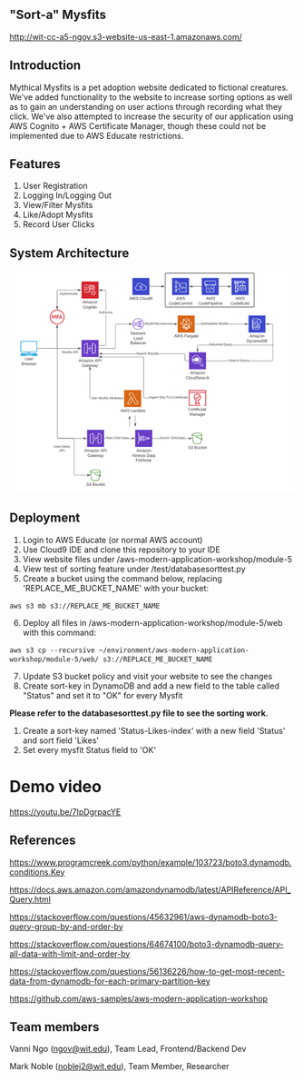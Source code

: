 ## "Sort-a" Mysfits
http://wit-cc-a5-ngov.s3-website-us-east-1.amazonaws.com/

## Introduction
Mythical Mysfits is a pet adoption website dedicated to fictional creatures. We've added functionality to the website to increase sorting options as well as to gain an understanding on user actions through recording what they click. We've also attempted to increase the security of our application using AWS Cognito + AWS Certificate Manager, though these could not be implemented due to AWS Educate restrictions. 


## Features
1. User Registration
2. Logging In/Logging Out
3. View/Filter Mysfits
4. Like/Adopt Mysfits
5. Record User Clicks


## System Architecture
![alt text](https://raw.githubusercontent.com/vanningo/wit-cc-team7/main/Picture1.png)


## Deployment
1. Login to AWS Educate (or normal AWS account)
2. Use Cloud9 IDE and clone this repository to your IDE
3. View website files under /aws-modern-application-workshop/module-5
4. View test of sorting feature under /test/databasesorttest.py
5. Create a bucket using the command below, replacing 'REPLACE_ME_BUCKET_NAME' with your bucket:

```
aws s3 mb s3://REPLACE_ME_BUCKET_NAME
```
6. Deploy all files in /aws-modern-application-workshop/module-5/web with this command:

```
aws s3 cp --recursive ~/environment/aws-modern-application-workshop/module-5/web/ s3://REPLACE_ME_BUCKET_NAME
```
7. Update S3 bucket policy and visit your website to see the changes
8. Create sort-key in DynamoDB and add a new field to the table called "Status" and set it to "OK" for every Mysfit

**Please refer to the databasesorttest.py file to see the sorting work.**
1. Create a sort-key named 'Status-Likes-index' with a new field 'Status' and sort field 'Likes'
2. Set every mysfit Status field to 'OK'


# Demo video 

https://youtu.be/7IpDgrpacYE


## References
https://www.programcreek.com/python/example/103723/boto3.dynamodb.conditions.Key

https://docs.aws.amazon.com/amazondynamodb/latest/APIReference/API_Query.html

https://stackoverflow.com/questions/45632961/aws-dynamodb-boto3-query-group-by-and-order-by

https://stackoverflow.com/questions/64674100/boto3-dynamodb-query-all-data-with-limit-and-order-by

https://stackoverflow.com/questions/56136226/how-to-get-most-recent-data-from-dynamodb-for-each-primary-partition-key

https://github.com/aws-samples/aws-modern-application-workshop


## Team members 
Vanni Ngo (ngov@wit.edu), Team Lead, Frontend/Backend Dev

Mark Noble (noblej2@wit.edu), Team Member, Researcher
